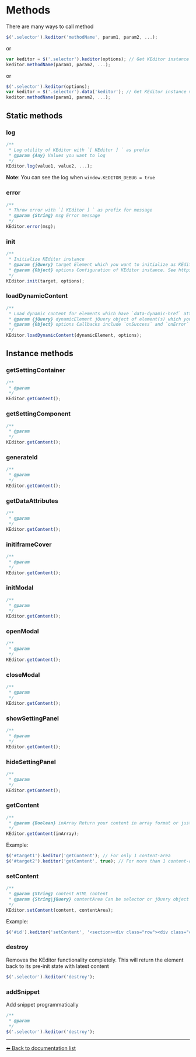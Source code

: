 # Methods
There are many ways to call method

```javascript
$('.selector').keditor('methodName', param1, param2, ...);
```

or

```javascript
var keditor = $('.selector').keditor(options); // Get KEditor instance when initializing
keditor.methodName(param1, param2, ...);
```

or

```javascript
$('.selector').keditor(options);
var keditor = $('.selector').data('keditor'); // Get KEditor instance via `data` attribute
keditor.methodName(param1, param2, ...);
```

## Static methods

### log
```javascript
/**
 * Log utility of KEditor with `[ KEditor ] ` as prefix
 * @param {Any} Values you want to log
 */
KEditor.log(value1, value2, ...);
```

**Note**: You can see the log when `window.KEDITOR_DEBUG = true`

### error
```javascript
/**
 * Throw error with `[ KEditor ] ` as prefix for message
 * @param {String} msg Error message
 */
KEditor.error(msg);
```

### init
```javascript
/**
 * Initialize KEditor instance
 * @param {jQuery} target Element which you want to initialize as KEditor
 * @param {Object} options Configuration of KEditor instance. See https://github.com/Kademi/keditor/blob/master/docs/configuration.md for more details
 */
KEditor.init(target, options);
```

### loadDynamicContent
```javascript
/**
 * Load dynamic content for elements which have `data-dynamic-href` attribute
 * @param {jQuery} dynamicElement jQuery object of element(s) which you want to load dynamic content. Element(s) must have `data-dynamic-href` attribute
 * @param {Object} options Callbacks include `onSuccess` and `onError` with arguments are `dynamicElement` and `jqXHR`
 */
KEditor.loadDynamicContent(dynamicElement, options);
```

## Instance methods

### getSettingContainer
```javascript
/**
 * @param 
 */
KEditor.getContent();
```

### getSettingComponent
```javascript
/**
 * @param 
 */
KEditor.getContent();
```

### generateId
```javascript
/**
 * @param 
 */
KEditor.getContent();
```

### getDataAttributes
```javascript
/**
 * @param 
 */
KEditor.getContent();
```

### initIframeCover
```javascript
/**
 * @param 
 */
KEditor.getContent();
```

### initModal
```javascript
/**
 * @param 
 */
KEditor.getContent();
```

### openModal
```javascript
/**
 * @param 
 */
KEditor.getContent();
```

### closeModal
```javascript
/**
 * @param 
 */
KEditor.getContent();
```

### showSettingPanel
```javascript
/**
 * @param 
 */
KEditor.getContent();
```

### hideSettingPanel
```javascript
/**
 * @param 
 */
KEditor.getContent();
```

### getContent
```javascript
/**
 * @param {Boolean} inArray Return your content in array format or just plain string
 */
KEditor.getContent(inArray);
```

Example:
```javascript
$('#target1').keditor('getContent'); // For only 1 content-area
$('#target2').keditor('getContent', true); // For more than 1 content-area and you want to get them separately
```

### setContent
```javascript
/**
 * @param {String} content HTML content
 * @param {String|jQuery} contentArea Can be selector or jQuery object of content area which you want to set new content. If you have only a content area, you can leave it blank
 */
KEditor.setContent(content, contentArea);
```

Example:
```javascript
$('#id').keditor('setContent', '<section><div class="row"><div class="col-md-6" data-type="container-content"><section data-type="component-text">New content</section></div></div></section>');
```

### destroy
Removes the KEditor functionality completely. This will return the element back to its pre-init state with latest content

```javascript
$('.selector').keditor('destroy');
```
 
### addSnippet
Add snippet programmatically

```javascript
/**
 * @param 
 */
$('.selector').keditor('destroy');
```

 ---
[⬅ Back to documentation list](./index.md)
